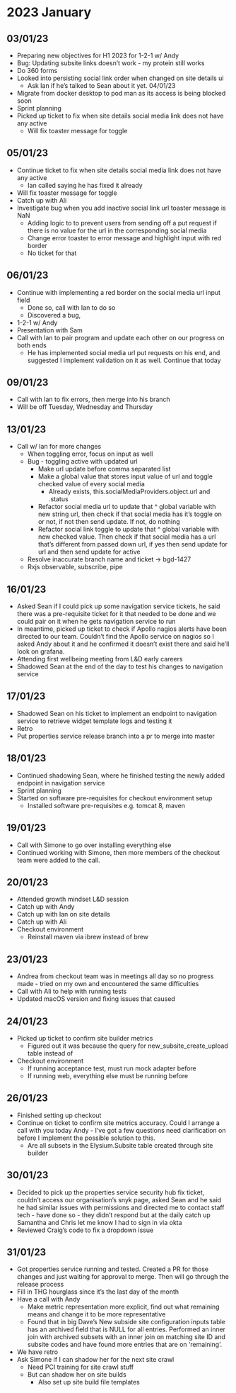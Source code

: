 # 2023 January
## 03/01/23
- Preparing new objectives for H1 2023 for 1-2-1 w/ Andy
- Bug: Updating subsite links doesn’t work - my protein still works
- Do 360 forms
- Looked into persisting social link order when changed on site details ui
    - Ask Ian if he’s talked to Sean about it yet.
04/01/23
- Migrate from docker desktop to pod man as its access is being blocked soon
- Sprint planning
- Picked up ticket to fix when site details social media link does not have any active
    - Will fix toaster message for toggle
## 05/01/23
- Continue ticket to fix when site details social media link does not have any active
    - Ian called saying he has fixed it already
- Will fix toaster message for toggle
- Catch up with Ali
- Investigate bug when you add inactive social link url toaster message is NaN
    - Adding logic to to prevent users from sending off a put request if there is no value for the url in the corresponding social media
    - Change error toaster to error message and highlight input with red border
    - No ticket for that
## 06/01/23
- Continue with implementing a red border on the social media url input field
    - Done so, call with Ian to do so
    - Discovered a bug,
- 1-2-1 w/ Andy
- Presentation with Sam
- Call with Ian to pair program and update each other on our progress on both ends
    - He has implemented social media url put requests on his end, and suggested I implement validation on it as well. Continue that today
## 09/01/23
- Call with Ian to fix errors, then merge into his branch
- Will be off Tuesday, Wednesday and Thursday 
## 13/01/23
- Call w/ Ian for more changes
    - When toggling error, focus on input as well
    - Bug - toggling active with updated url 
        - Make url update before comma separated list
        - Make a global value that stores input value of url and toggle checked value of every social media
            - Already exists, this.socialMediaProviders.object.url and .status
        - Refactor social media url to update that ^ global variable with new string url, then check if that social media has it’s toggle on or not, if not then send update. If not, do nothing
        - Refactor social link toggle to update that ^ global variable with new checked value. Then check if that social media has a url that’s different from passed down url, if yes then send update for url and then send update for active
    - Resolve inaccurate branch name and ticket -> bgd-1427
    - Rxjs observable, subscribe, pipe
## 16/01/23
- Asked Sean if I could pick up some navigation service tickets, he said there was a pre-requisite ticket for it that needed to be done and we could pair on it when he gets navigation service to run
- In meantime, picked up ticket to check if Apollo nagios alerts have been directed to our team. Couldn’t find the Apollo service on nagios so I asked Andy about it and he confirmed it doesn’t exist there and said he’ll look on grafana.
- Attending first wellbeing meeting from L&D early careers
- Shadowed Sean at the end of the day to test his changes to navigation service
## 17/01/23
- Shadowed Sean on his ticket to implement an endpoint to navigation service to retrieve widget template logs and testing it
- Retro
- Put properties service release branch into a pr to merge into master
## 18/01/23
- Continued shadowing Sean, where he finished testing the newly added endpoint in navigation service 
- Sprint planning
- Started on software pre-requisites for checkout environment setup
    - Installed software pre-requisites e.g. tomcat 8, maven
## 19/01/23
- Call with Simone to go over installing everything else
- Continued working with Simone, then more members of the checkout team were added to the call.
## 20/01/23
- Attended growth mindset L&D session
- Catch up with Andy
- Catch up with Ian on site details
- Catch up with Ali
- Checkout environment
    - Reinstall maven via ibrew instead of brew
## 23/01/23
- Andrea from checkout team was in meetings all day so no progress made - tried on my own and encountered the same difficulties
- Call with Ali to help with running tests
- Updated macOS version and fixing issues that caused
## 24/01/23
- Picked up ticket to confirm site builder metrics
    - Figured out it was because the query for new_subsite_create_upload table instead of 
- Checkout environment
    - If running acceptance test, must run mock adapter before
    - If running web, everything else must be running before 
## 26/01/23
- Finished setting up checkout
- Continue on ticket to confirm site metrics accuracy. Could I arrange a call with you today Andy - I’ve got a few questions need clarification on before I implement the possible solution to this.
    - Are all subsets in the Elysium.Subsite table created through site builder
## 30/01/23
- Decided to pick up the properties service security hub fix ticket, couldn’t access our organisation’s snyk page, asked Sean and he said he had similar issues with permissions and directed me to contact staff tech - have done so - they didn’t respond but at the daily catch up Samantha and Chris let me know I had to sign in via okta
- Reviewed Craig’s code to fix a dropdown issue
## 31/01/23
- Got properties service running and tested. Created a PR for those changes and just waiting for approval to merge. Then will go through the release process
- Fill in THG hourglass since it’s the last day of the month
- Have a call with Andy 
    - Make metric representation more explicit, find out what remaining means and change it to be more representative
    - Found that in big Dave’s New subside site configuration inputs table has an archived field that is NULL for all entries. Performed an inner join with archived subsets with an inner join on matching site ID and subsite codes and have found more entries that are on ‘remaining’. 
- We have retro
- Ask Simone if I can shadow her for the next site crawl
    - Need PCI training for site crawl stuff
    - But can shadow her on site builds
        - Also set up site build file templates